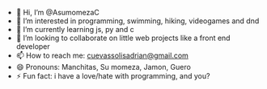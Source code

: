 - 👋 Hi, I’m @AsumomezaC
- 👀 I’m interested in programming, swimming, hiking, videogames and dnd
- 🌱 I’m currently learning js, py and c
- 💞️ I’m looking to collaborate on little web projects like a front end developer
- 📫 How to reach me: cuevassolisadrian@gmail.com
- 😄 Pronouns: Manchitas, Su momeza, Jamon, Guero
- ⚡ Fun fact: i have a love/hate with programming, and you?

<!---
AsumomezaC/AsumomezaC is a ✨ special ✨ repository because its `README.md` (this file) appears on your GitHub profile.
You can click the Preview link to take a look at your changes.
--->
